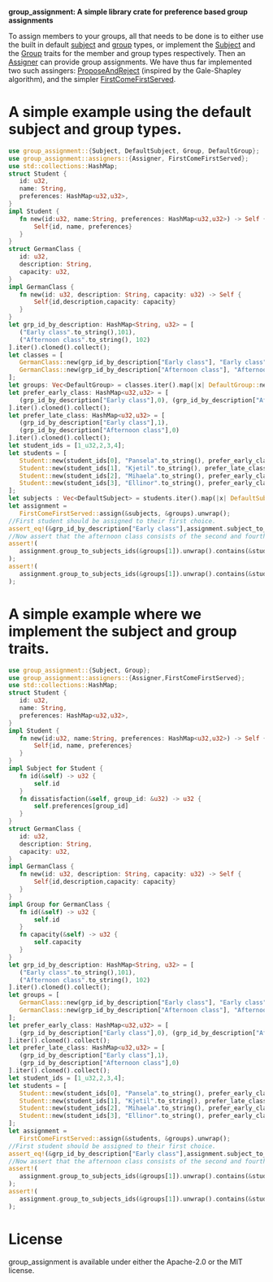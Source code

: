 **group_assignment: A simple library crate for preference based group assignments**

 To assign members to your groups, all that needs to be done is to either use the built in default [subject](src/subjects/mod.rs#L19) and [group](src/groups/mod.rs#L15) types, or implement the [Subject](src/subjects/mod.rs#L7) and the [Group](src/groups/mod.rs#L5) traits
 for the member and group types respectively. Then an [Assigner](src/assignment/assigners/mod.rs#L22) can provide group assignments. We have thus far implemented
 two such assingers: [ProposeAndReject](src/assignment/assigners/propose_and_reject/mod.rs#L25) (inspired by the Gale-Shapley algorithm), and the simpler [FirstComeFirstServed](src/assignment/assigners/first_come_first_served/mod.rs#L10).

 # A simple example using the default subject and group types.
 ```rust 
use group_assignment::{Subject, DefaultSubject, Group, DefaultGroup};
use group_assignment::assigners::{Assigner, FirstComeFirstServed};
use std::collections::HashMap;
struct Student {
    id: u32,
    name: String,
    preferences: HashMap<u32,u32>,
}
impl Student {
    fn new(id:u32, name:String, preferences: HashMap<u32,u32>) -> Self {
        Self{id, name, preferences}
    }
}
struct GermanClass {
    id: u32,
    description: String,
    capacity: u32,
}
impl GermanClass {
    fn new(id: u32, description: String, capacity: u32) -> Self {
        Self{id,description,capacity: capacity}
    }
}
let grp_id_by_description: HashMap<String, u32> = [
    ("Early class".to_string(),101),
    ("Afternoon class".to_string(), 102)
].iter().cloned().collect();
let classes = [
    GermanClass::new(grp_id_by_description["Early class"], "Early class".to_string(),2),
    GermanClass::new(grp_id_by_description["Afternoon class"], "Afternoon class".to_string(), 2)
];
let groups: Vec<DefaultGroup> = classes.iter().map(|x| DefaultGroup::new(x.id, x.capacity)).collect();
let prefer_early_class: HashMap<u32,u32> = [
    (grp_id_by_description["Early class"],0), (grp_id_by_description["Afternoon class"],1)
].iter().cloned().collect();  
let prefer_late_class: HashMap<u32,u32> = [
    (grp_id_by_description["Early class"],1),
    (grp_id_by_description["Afternoon class"],0)
].iter().cloned().collect();
let student_ids = [1_u32,2,3,4];
let students = [
    Student::new(student_ids[0], "Pansela".to_string(), prefer_early_class.clone()),
    Student::new(student_ids[1], "Kjetil".to_string(), prefer_late_class),
    Student::new(student_ids[2], "Mihaela".to_string(), prefer_early_class.clone()),
    Student::new(student_ids[3], "Ellinor".to_string(), prefer_early_class)    
];
let subjects : Vec<DefaultSubject> = students.iter().map(|x| DefaultSubject::new(x.id, x.preferences.clone(), 2)).collect();
let assignment =
    FirstComeFirstServed::assign(&subjects, &groups).unwrap();
//First student should be assigned to their first choice.
assert_eq!(&grp_id_by_description["Early class"],assignment.subject_to_group_id(&subjects[0]).unwrap());
 //Now assert that the afternoon class consists of the second and fourth student
assert!(
    assignment.group_to_subjects_ids(&groups[1]).unwrap().contains(&student_ids[1])
);  
assert!(
    assignment.group_to_subjects_ids(&groups[1]).unwrap().contains(&student_ids[3])
);
 ```
 # A simple example where we implement the subject and group traits.  
 ```rust 
use group_assignment::{Subject, Group};
use group_assignment::assigners::{Assigner,FirstComeFirstServed};
use std::collections::HashMap;
struct Student {
    id: u32,
    name: String,
    preferences: HashMap<u32,u32>,
}
impl Student {
    fn new(id:u32, name:String, preferences: HashMap<u32,u32>) -> Self {
        Self{id, name, preferences}
    }
}
impl Subject for Student {
    fn id(&self) -> u32 {
        self.id
    }
    fn dissatisfaction(&self, group_id: &u32) -> u32 {
        self.preferences[group_id]
    }
}
struct GermanClass {
    id: u32,
    description: String,
    capacity: u32,
}
impl GermanClass {
    fn new(id: u32, description: String, capacity: u32) -> Self {
        Self{id,description,capacity: capacity}
    }
}
impl Group for GermanClass {
    fn id(&self) -> u32 {
        self.id
    }
    fn capacity(&self) -> u32 {
        self.capacity
    }
}
let grp_id_by_description: HashMap<String, u32> = [
    ("Early class".to_string(),101),
    ("Afternoon class".to_string(), 102)
].iter().cloned().collect();
let groups = [
    GermanClass::new(grp_id_by_description["Early class"], "Early class".to_string(),2),
    GermanClass::new(grp_id_by_description["Afternoon class"], "Afternoon class".to_string(), 2)
];
let prefer_early_class: HashMap<u32,u32> = [
    (grp_id_by_description["Early class"],0), (grp_id_by_description["Afternoon class"],1)
].iter().cloned().collect();  
let prefer_late_class: HashMap<u32,u32> = [
    (grp_id_by_description["Early class"],1),
    (grp_id_by_description["Afternoon class"],0)
].iter().cloned().collect();
let student_ids = [1_u32,2,3,4];
let students = [
    Student::new(student_ids[0], "Pansela".to_string(), prefer_early_class.clone()),
    Student::new(student_ids[1], "Kjetil".to_string(), prefer_late_class),
    Student::new(student_ids[2], "Mihaela".to_string(), prefer_early_class.clone()),
    Student::new(student_ids[3], "Ellinor".to_string(), prefer_early_class)    
];
let assignment =
    FirstComeFirstServed::assign(&students, &groups).unwrap();
//First student should be assigned to their first choice.
assert_eq!(&grp_id_by_description["Early class"],assignment.subject_to_group_id(&students[0]).unwrap());
 //Now assert that the afternoon class consists of the second and fourth student
assert!(
    assignment.group_to_subjects_ids(&groups[1]).unwrap().contains(&student_ids[1])
);  
assert!(
    assignment.group_to_subjects_ids(&groups[1]).unwrap().contains(&student_ids[3])
);
 ```

# License
group_assignment is available under either the Apache-2.0 or the MIT license.